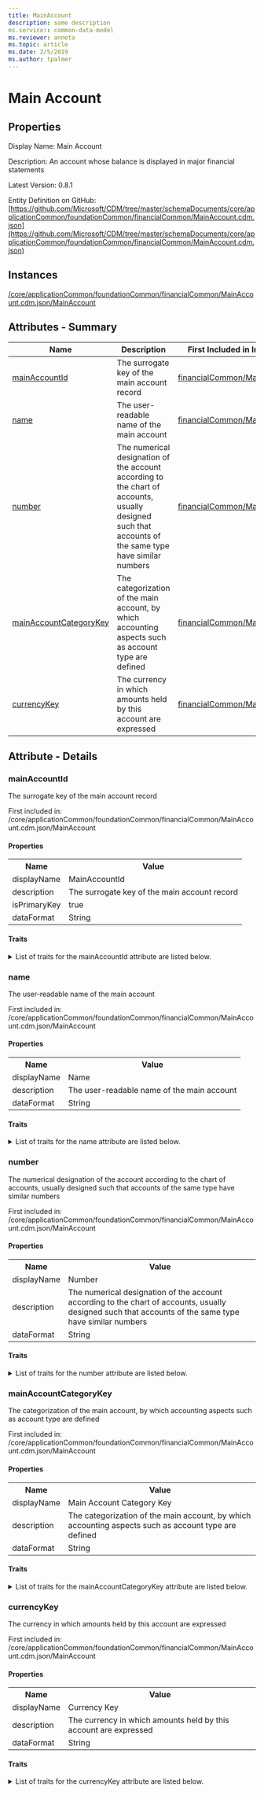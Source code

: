 ```yaml
---
title: MainAccount
description: some description
ms.service:: common-data-model
ms.reviewer: anneta
ms.topic: article
ms.date: 2/5/2019
ms.author: tpalmer
---
```


# Main Account

## Properties

Display Name: Main Account

Description: An account whose balance is displayed in major financial statements

Latest Version: 0.8.1

Entity Definition on GitHub: [https://github.com/Microsoft/CDM/tree/master/schemaDocuments/core/applicationCommon/foundationCommon/financialCommon/MainAccount.cdm.json](https://github.com/Microsoft/CDM/tree/master/schemaDocuments/core/applicationCommon/foundationCommon/financialCommon/MainAccount.cdm.json)

## Instances

[/core/applicationCommon/foundationCommon/financialCommon/MainAccount.cdm.json/MainAccount](MainAccount.md)

## Attributes - Summary

|Name|Description|First Included in Instance|
|---|---|---|
|[mainAccountId](#mainAccountId)|The surrogate key of the main account record|[financialCommon/MainAccount](MainAccount.md)|
|[name](#name)|The user-readable name of the main account|[financialCommon/MainAccount](MainAccount.md)|
|[number](#number)|The numerical designation of the account according to the chart of accounts, usually designed such that accounts of the same type have similar numbers|[financialCommon/MainAccount](MainAccount.md)|
|[mainAccountCategoryKey](#mainAccountCategoryKey)|The categorization of the main account, by which accounting aspects such as account type are defined|[financialCommon/MainAccount](MainAccount.md)|
|[currencyKey](#currencyKey)|The currency in which amounts held by this account are expressed|[financialCommon/MainAccount](MainAccount.md)|

## Attribute - Details

### <a name="mainAccountId">mainAccountId</a>

The surrogate key of the main account record

First included in: /core/applicationCommon/foundationCommon/financialCommon/MainAccount.cdm.json/MainAccount

#### Properties

<table><tr><th>Name</th><th>Value</th></tr>
<tr><td>displayName</td><td>MainAccountId</td></tr>
<tr><td>description</td><td>The surrogate key of the main account record</td></tr>
<tr><td>isPrimaryKey</td><td>true</td></tr>
<tr><td>dataFormat</td><td>String</td></tr>
</table>

#### Traits

<details>
<summary>List of traits for the mainAccountId attribute are listed below.</summary>

- ##### is.dataFormat.character

- ##### is.dataFormat.big

- ##### is.dataFormat.array

- ##### is.identifiedBy

names a specifc identity attribute to use with an entity

<table><tr><th>Parameter</th><th>Value</th><th>Data type</th><th>Explanation</th></tr>
<tr><td>attribute</td><td>"MainAccount_/hasAttributes/mainAccountId"</td><td>attribute</td><td></td></tr>
</table>

Definition:

```
"MainAccount_/hasAttributes/mainAccountId"
```

- ##### is.localized.displayedAs

Holds the list of language specific display text for an object.

<table><tr><th>Parameter</th><th>Value</th><th>Data type</th><th>Explanation</th></tr>
<tr><td>localizedDisplayText</td><td><table><tr><th>languageTag</th><th>displayText</th></tr>
<tr><td>en</td><td>MainAccountId</td></tr>
</table>

</td><td>entity</td><td>a reference to the constant entity holding the list of localized text</td></tr>
</table>

- ##### is.localized.describedAs

Holds the list of language specific descriptive text for an object.

<table><tr><th>Parameter</th><th>Value</th><th>Data type</th><th>Explanation</th></tr>
<tr><td>localizedDisplayText</td><td><table><tr><th>languageTag</th><th>displayText</th></tr>
<tr><td>en</td><td>The surrogate key of the main account record</td></tr>
</table>

</td><td>entity</td><td>a reference to the constant entity holding the list of localized text</td></tr>
</table>

</details>

### <a name="name">name</a>

The user-readable name of the main account

First included in: /core/applicationCommon/foundationCommon/financialCommon/MainAccount.cdm.json/MainAccount

#### Properties

<table><tr><th>Name</th><th>Value</th></tr>
<tr><td>displayName</td><td>Name</td></tr>
<tr><td>description</td><td>The user-readable name of the main account</td></tr>
<tr><td>dataFormat</td><td>String</td></tr>
</table>

#### Traits

<details>
<summary>List of traits for the name attribute are listed below.</summary>

- ##### is.dataFormat.character

- ##### is.dataFormat.big

- ##### is.dataFormat.array

- ##### means.identity.name

- ##### is.localized.displayedAs

Holds the list of language specific display text for an object.

<table><tr><th>Parameter</th><th>Value</th><th>Data type</th><th>Explanation</th></tr>
<tr><td>localizedDisplayText</td><td><table><tr><th>languageTag</th><th>displayText</th></tr>
<tr><td>en</td><td>Name</td></tr>
</table>

</td><td>entity</td><td>a reference to the constant entity holding the list of localized text</td></tr>
</table>

- ##### is.localized.describedAs

Holds the list of language specific descriptive text for an object.

<table><tr><th>Parameter</th><th>Value</th><th>Data type</th><th>Explanation</th></tr>
<tr><td>localizedDisplayText</td><td><table><tr><th>languageTag</th><th>displayText</th></tr>
<tr><td>en</td><td>The user-readable name of the main account</td></tr>
</table>

</td><td>entity</td><td>a reference to the constant entity holding the list of localized text</td></tr>
</table>

</details>

### <a name="number">number</a>

The numerical designation of the account according to the chart of accounts, usually designed such that accounts of the same type have similar numbers

First included in: /core/applicationCommon/foundationCommon/financialCommon/MainAccount.cdm.json/MainAccount

#### Properties

<table><tr><th>Name</th><th>Value</th></tr>
<tr><td>displayName</td><td>Number</td></tr>
<tr><td>description</td><td>The numerical designation of the account according to the chart of accounts, usually designed such that accounts of the same type have similar numbers</td></tr>
<tr><td>dataFormat</td><td>String</td></tr>
</table>

#### Traits

<details>
<summary>List of traits for the number attribute are listed below.</summary>

- ##### is.dataFormat.character

- ##### is.dataFormat.big

- ##### is.dataFormat.array

- ##### is.localized.displayedAs

Holds the list of language specific display text for an object.

<table><tr><th>Parameter</th><th>Value</th><th>Data type</th><th>Explanation</th></tr>
<tr><td>localizedDisplayText</td><td><table><tr><th>languageTag</th><th>displayText</th></tr>
<tr><td>en</td><td>Number</td></tr>
</table>

</td><td>entity</td><td>a reference to the constant entity holding the list of localized text</td></tr>
</table>

- ##### is.localized.describedAs

Holds the list of language specific descriptive text for an object.

<table><tr><th>Parameter</th><th>Value</th><th>Data type</th><th>Explanation</th></tr>
<tr><td>localizedDisplayText</td><td><table><tr><th>languageTag</th><th>displayText</th></tr>
<tr><td>en</td><td>The numerical designation of the account according to the chart of accounts, usually designed such that accounts of the same type have similar numbers</td></tr>
</table>

</td><td>entity</td><td>a reference to the constant entity holding the list of localized text</td></tr>
</table>

</details>

### <a name="mainAccountCategoryKey">mainAccountCategoryKey</a>

The categorization of the main account, by which accounting aspects such as account type are defined

First included in: /core/applicationCommon/foundationCommon/financialCommon/MainAccount.cdm.json/MainAccount

#### Properties

<table><tr><th>Name</th><th>Value</th></tr>
<tr><td>displayName</td><td>Main Account Category Key</td></tr>
<tr><td>description</td><td>The categorization of the main account, by which accounting aspects such as account type are defined</td></tr>
<tr><td>dataFormat</td><td>String</td></tr>
</table>

#### Traits

<details>
<summary>List of traits for the mainAccountCategoryKey attribute are listed below.</summary>

- ##### is.dataFormat.character

- ##### is.dataFormat.big

- ##### is.dataFormat.array

- ##### is.localized.displayedAs

Holds the list of language specific display text for an object.

<table><tr><th>Parameter</th><th>Value</th><th>Data type</th><th>Explanation</th></tr>
<tr><td>localizedDisplayText</td><td><table><tr><th>languageTag</th><th>displayText</th></tr>
<tr><td>en</td><td>Main Account Category Key</td></tr>
</table>

</td><td>entity</td><td>a reference to the constant entity holding the list of localized text</td></tr>
</table>

- ##### is.localized.describedAs

Holds the list of language specific descriptive text for an object.

<table><tr><th>Parameter</th><th>Value</th><th>Data type</th><th>Explanation</th></tr>
<tr><td>localizedDisplayText</td><td><table><tr><th>languageTag</th><th>displayText</th></tr>
<tr><td>en</td><td>The categorization of the main account, by which accounting aspects such as account type are defined</td></tr>
</table>

</td><td>entity</td><td>a reference to the constant entity holding the list of localized text</td></tr>
</table>

- ##### is.linkedEntity.identifier

Marks the attribute(s) that hold foreign key references to a linked (used as an attribute) entity. This attribute is added to the resolved entity to enumerate the referenced entities.

</details>

### <a name="currencyKey">currencyKey</a>

The currency in which amounts held by this account are expressed

First included in: /core/applicationCommon/foundationCommon/financialCommon/MainAccount.cdm.json/MainAccount

#### Properties

<table><tr><th>Name</th><th>Value</th></tr>
<tr><td>displayName</td><td>Currency Key</td></tr>
<tr><td>description</td><td>The currency in which amounts held by this account are expressed</td></tr>
<tr><td>dataFormat</td><td>String</td></tr>
</table>

#### Traits

<details>
<summary>List of traits for the currencyKey attribute are listed below.</summary>

- ##### is.dataFormat.character

- ##### is.dataFormat.big

- ##### is.dataFormat.array

- ##### is.localized.displayedAs

Holds the list of language specific display text for an object.

<table><tr><th>Parameter</th><th>Value</th><th>Data type</th><th>Explanation</th></tr>
<tr><td>localizedDisplayText</td><td><table><tr><th>languageTag</th><th>displayText</th></tr>
<tr><td>en</td><td>Currency Key</td></tr>
</table>

</td><td>entity</td><td>a reference to the constant entity holding the list of localized text</td></tr>
</table>

- ##### is.localized.describedAs

Holds the list of language specific descriptive text for an object.

<table><tr><th>Parameter</th><th>Value</th><th>Data type</th><th>Explanation</th></tr>
<tr><td>localizedDisplayText</td><td><table><tr><th>languageTag</th><th>displayText</th></tr>
<tr><td>en</td><td>The currency in which amounts held by this account are expressed</td></tr>
</table>

</td><td>entity</td><td>a reference to the constant entity holding the list of localized text</td></tr>
</table>

- ##### is.linkedEntity.identifier

Marks the attribute(s) that hold foreign key references to a linked (used as an attribute) entity. This attribute is added to the resolved entity to enumerate the referenced entities.

</details>

